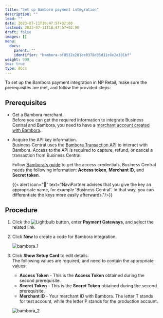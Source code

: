 ```yaml
---
title: "Set up Bambora payment integration"
description: ""
lead: ""
date: 2023-07-11T10:47:57+02:00
lastmod: 2023-07-11T10:47:57+02:00
draft: false
images: []
menu:
  docs:
    parent: ""
    identifier: "bambora-bf8532e201ee0378d35d11c0e2e331bf"
weight: 999
toc: true
type: docs
---
```

To set up the Bambora payment integration in NP Retail, make sure the prerequisites are met, and follow the provided steps:

## Prerequisites

- Get a Bambora merchant.     
    Before you can get the required information to integrate Business Central and Bambora,
    you need to have a [merchant account created with Bambora](https://developer.bambora.com/europe/checkout/getting-started/create-account).

- Acquire the API key information.     
    Business Central uses the [Bambora Transaction API](https://developer.bambora.com/europe/checkout/api-reference/transaction)
    to interact with Bambora. Access to the API is required to capture, refund, or cancel a transaction from Business Central.

    Follow [Bambora's guide](https://developer.bambora.com/europe/checkout/getting-started/access-api#get-access-to-the-api) to get the access credentials.
    Business Central needs the following information: **Access token**, **Merchant ID**, and **Secret token**.

    {{< alert icon="📝" text="NaviPartner advises that you give the key an appropriate name, for example 'Business Central'. In that way, you can differentiate the keys more easily afterwards."/>}}

## Procedure

1. Click the ![Lightbulb](Lightbulb_icon.PNG) button, enter **Payment Gateways**, and select the related link.      
 
2. Click **New** to create a code for Bambora integration.    

    ![bambora_1](bambora_integration_list.PNG)

3. Click **Show Setup Card** to edit details.  
   The following values are required, and need to contain the appropriate values:     
   - **Access Token** - This is the **Access Token** obtained during the second prerequisite.
   - **Secret Token** - This is the **Secret Token** obtained during the second prerequisite.
   - **Merchant ID** - Your merchant ID with Bambora. The letter T stands for test account, while the letter P stands for the production account.    

    ![bambora_2](bambora_integration_list_2.PNG)